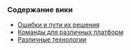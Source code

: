### Содержание вики

- [Ошибки и пути их решения](>Errors.md)
- [Команды для различных платформ](>Commands)
- [Различные технологии](>Stack.md)

